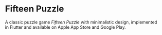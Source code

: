# Fifteen Puzzle

A classic puzzle game _Fifteen Puzzle_ with minimalistic design, implemented in Flutter and available on Apple App Store and Google Play.
